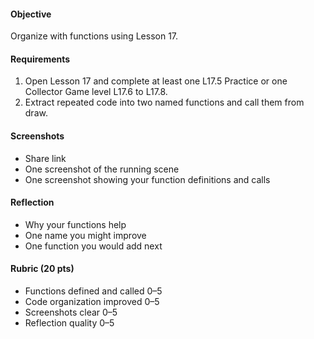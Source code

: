 #### Objective
Organize with functions using Lesson 17.

#### Requirements
1. Open Lesson 17 and complete at least one L17.5 Practice or one Collector Game level L17.6 to L17.8.
2. Extract repeated code into two named functions and call them from draw.

#### Screenshots
- Share link
- One screenshot of the running scene
- One screenshot showing your function definitions and calls

#### Reflection
- Why your functions help
- One name you might improve
- One function you would add next

#### Rubric (20 pts)
- Functions defined and called 0–5
- Code organization improved 0–5
- Screenshots clear 0–5
- Reflection quality 0–5
